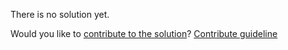 
There is no solution yet.

Would you like to [contribute to the solution](https://github.com/BFEdev/BFE.dev-solutions/blob/main/quiz/proxy-ii_en.md)? [Contribute guideline](https://github.com/BFEdev/BFE.dev-solutions#how-to-contribute)
